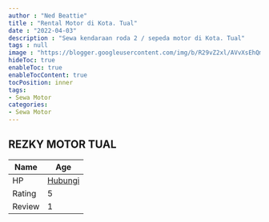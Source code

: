 ```yaml
---
author : "Ned Beattie"
title : "Rental Motor di Kota. Tual"
date : "2022-04-03"
description : "Sewa kendaraan roda 2 / sepeda motor di Kota. Tual"
tags : null
image : "https://blogger.googleusercontent.com/img/b/R29vZ2xl/AVvXsEhQm0vSW4nqyr3pV63X9xoqGKuqxxQTPFZJEaoIsIs4gNO2JLMcwy7fQnqwCDyIw99hmImHrjVwPXRjwcQZZq0jRocVn1AEfsck1UgysAUotDaIuaXlobfKtXerVuMMnay6RxN6RfiE3yuILdN8URdRd3oak8vDXQA2bysuU4DY02xu6e-6Xq1AGF3r9g/w300-h200/rental-motor-di-kota-tual.png"
hideToc: true
enableToc: true
enableTocContent: true
tocPosition: inner
tags:
- Sewa Motor
categories:
- Sewa Motor
---
```



## REZKY MOTOR TUAL

Name | Age
--------|------
HP | [Hubungi](https://pcandroidplayer.blogspot.com/?clayads=https://getnumber.ndower.dev?phone=MDgxMjQ4ODM1MDA5)
Rating | 5
Review | 1


